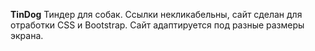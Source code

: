**TinDog**
Тиндер для собак.
Ссылки некликабельны, сайт сделан для отработки CSS и Bootstrap. Сайт адаптируется под разные размеры экрана.
